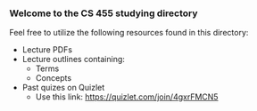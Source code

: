 ### Welcome to the CS 455 studying directory

Feel free to utilize the following resources found in this directory:
  - Lecture PDFs
  - Lecture outlines containing:
    - Terms
    - Concepts
  - Past quizes on Quizlet
    - Use this link: https://quizlet.com/join/4gxrFMCN5
